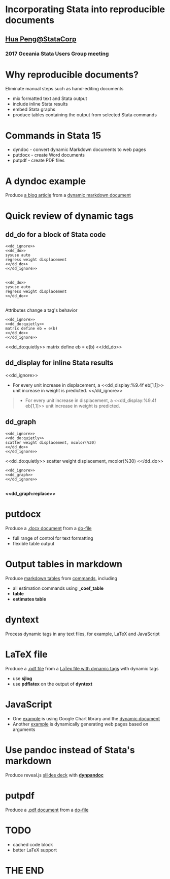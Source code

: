 # Incorporating Stata into reproducible documents

##  [Hua Peng@StataCorp][hpeng]
### 2017 Oceania Stata Users Group meeting


# Why reproducible documents?

Eliminate manual steps such as hand-editing documents

- mix formatted text and Stata output
- include inline Stata results
- embed Stata graphs
- produce tables containing the output from selected Stata commands

# Commands in Stata 15

- dyndoc - convert dynamic Markdown documents to web pages
- putdocx - create Word documents
- putpdf - create PDF files

# A dyndoc example

Produce [a blog article](./example.html) from a [dynamic markdown document](./example.md)


# Quick review of dynamic tags

## dd_do for a block of Stata code
````
<<dd_ignore>>
<<dd_do>>
sysuse auto
regress weight displacement
<</dd_do>>
<</dd_ignore>>
````

##
````
<<dd_do>>
sysuse auto
regress weight displacement
<</dd_do>>
````

##
Attributes change a tag's behavior

````
<<dd_ignore>>
<<dd_do:quietly>>
matrix define eb = e(b)
<</dd_do>>
<</dd_ignore>>
````

<<dd_do:quietly>>
matrix define eb = e(b)
<</dd_do>>


## dd_display for inline Stata results
<<dd_ignore>>
- For every unit increase in displacement, a <<dd_display:%9.4f eb[1,1]>> unit
increase in weight is predicted.
<</dd_ignore>>

> - For every unit increase in displacement, a <<dd_display:%9.4f eb[1,1]>> unit
increase in weight is predicted.

## dd_graph
````
<<dd_ignore>>
<<dd_do:quietly>>
scatter weight displacement, mcolor(%30)
<</dd_do>>
<</dd_ignore>>
````
<<dd_do:quietly>>
scatter weight displacement, mcolor(%30)
<</dd_do>>

````
<<dd_ignore>>
<<dd_graph>>
<</dd_ignore>>
````

##
#### <<dd_graph:replace>>


# putdocx

Produce a [.docx document](./exdocx.docx) from a [do-file](./exdocx.do)

- full range of control for text formatting
- flexible table output

# Output tables in markdown

Produce [markdown tables](./table.html) from [commands](./table.md), including

- all estimation commands using **\_coef_table**
- **table**
- **estimates table**

# dyntext
Process dynamic tags in any text files, for example, LaTeX and JavaScript  

# LaTeX file

Produce a [.pdf file](./extex.pdf) from a [LaTex file with dynamic tags](./extex.md) with dynamic tags  

- use **sjlog**
- use **pdflatex** on the output of **dyntext**

# JavaScript

- One [example](./gchart.html) is using Google Chart library and the [dynamic document](./gchart.txt)
- Another [example](./gchart1.txt) is dynamically generating web pages based on arguments  

# Use pandoc instead of Stata's markdown

Produce reveal.js [slildes deck](./aus17.md) with [**dynpandoc**](./dynpandoc.ado)

# putpdf

Produce a [.pdf document](./expdf.pdf) from a [do-file](./expdf.do)

# TODO

- cached code block
- better LaTeX support

# THE END


[hpeng]: hpeng@stata.com
